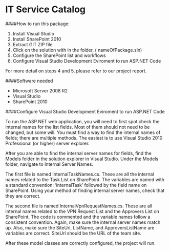# IT Service Catalog

####How to run this package: 
1. Install Visual Studio 
2. Install SharePoint 2010
2. Extract GIT ZIP file
3. Click on the solution with in the folder, ( nameOfPackage.sln) 
4. Configure the SharePoint list and workflows
5. Configure Visual Studio Development Eviroment to run ASP.NET Code
 
For more detail on steps 4 and 5, please refer to our project report. 


####Software needed
* Microsoft Server 2008 R2 
* Visual Studio 
* SharePoint 2010

####Configure Visual Studio Development Eviroment to run ASP.NET Code

To run the ASP.NET web application, you will need to first spot check the internal names for the list fields. Most of them should not need to be changed, but some will. You must find a way to find the internal names of fields; there are multiple methods. The easiest is to use Visual Studio 2010 Professional (or higher) server explorer. 

After you are able to find the internal server names for fields, find the Models folder in the solution explorer in Visual Studio. Under the Models folder, navigate to Internal Server Names. 

The first file is named InternalTaskNames.cs. These are all the internal names related to the Task List on SharePoint. The variables are named with a standard convention: ‘internalTask’ followed by the field name on SharePoint. Using your method of finding internal server names, check that they are correct. 

The second file is named InternalVpnRequestNames.cs. These are all internal names related to the VPN Request List and the Approvers List on SharePoint. The code is commented and the variable names follow a consistent convention. Again, make sure the internal server names match up. Also, make sure the SiteUrl, ListName, and ApproversListName are variables are correct. SiteUrl should be the URL of the team site. 

After these model classes are correctly configured, the project will run. 

